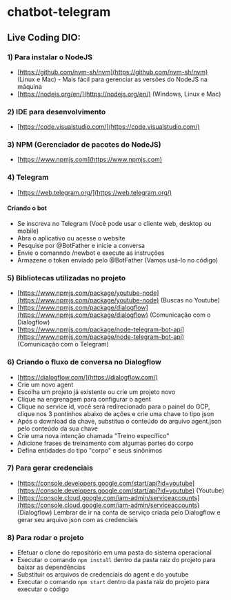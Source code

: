 # chatbot-telegram



## Live Coding DIO:



### 1) Para instalar o NodeJS
- [https://github.com/nvm-sh/nvm](https://github.com/nvm-sh/nvm) (Linux e Mac) - Mais fácil para gerenciar as versões do NodeJS na máquina
- [https://nodejs.org/en/](https://nodejs.org/en/) (Windows, Linux e Mac)

### 2) IDE para desenvolvimento
- [https://code.visualstudio.com/](https://code.visualstudio.com/)

### 3) NPM (Gerenciador de pacotes do NodeJS)
- [https://www.npmjs.com](https://www.npmjs.com)

### 4) Telegram
- [https://web.telegram.org/](https://web.telegram.org/)
#### Criando o bot
- Se inscreva no Telegram (Você pode usar o cliente web, desktop ou mobile)
- Abra o aplicativo ou acesse o website
- Pesquise por @BotFather e inicie a conversa
- Envie o comanndo /newbot e execute as instruções
- Armazene o token enviado pelo @BotFather (Vamos usá-lo no código)

### 5) Bibliotecas utilizadas no projeto
- [https://www.npmjs.com/package/youtube-node](https://www.npmjs.com/package/youtube-node) (Buscas no Youtube)
- [https://www.npmjs.com/package/dialogflow](https://www.npmjs.com/package/dialogflow) (Comunicação com o Dialogflow)
- [https://www.npmjs.com/package/node-telegram-bot-api](https://www.npmjs.com/package/node-telegram-bot-api) (Comunicação com o Telegram)

### 6) Criando o fluxo de conversa no Dialogflow
- [https://dialogflow.com/](https://dialogflow.com/)
- Crie um novo agent
- Escolha um projeto já existente ou crie um projeto novo
- Clique na engrenagem para configurar o agent
- Clique no service id, você será redirecionado para o painel do GCP, clique nos 3 pontinhos abaixo de ações e crie uma chave to tipo json
- Após o download da chave, substitua o conteúdo do arquivo agent.json pelo conteúdo da sua chave
- Crie uma nova intenção chamada "Treino específico"
- Adicione frases de treinamento com algumas partes do corpo
- Defina entidades do tipo "corpo" e seus sinônimos

### 7) Para gerar credenciais
- [https://console.developers.google.com/start/api?id=youtube](https://console.developers.google.com/start/api?id=youtube) (Youtube)
- [https://console.cloud.google.com/iam-admin/serviceaccounts](https://console.cloud.google.com/iam-admin/serviceaccounts) (Dialogflow) Lembrar de ir na conta de serviço criada pelo Dialogflow e gerar seu arquivo json com as credenciais

### 8) Para rodar o projeto
- Efetuar o clone do repositório em uma pasta do sistema operacional
- Executar o comando `npm install` dentro da pasta raiz do projeto para baixar as dependências
- Substituir os arquivos de credenciais do agent e do youtube
- Executar o comando `npm start` dentro da pasta raiz do projeto para executar o código
